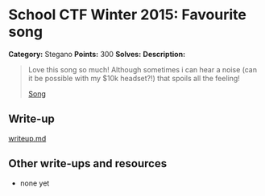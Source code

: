 # School CTF Winter 2015: Favourite song

**Category:** Stegano
**Points:** 300
**Solves:** 
**Description:**

> Love this song so much! Although sometimes i can hear a noise (can it be possible with my $10k headset?!) that spoils all the feeling!
> 
> 
> [Song](./task_dd270725417ee49ec65e6923cad1d96d1ed34447.mp3)


## Write-up

[writeup.md](./writeup.md)

## Other write-ups and resources

* none yet
